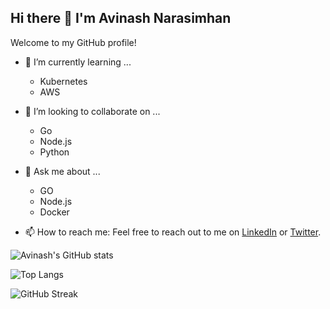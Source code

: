 ## Hi there 👋 I'm Avinash Narasimhan

Welcome to my GitHub profile! 



- 🌱 I’m currently learning ...
     - Kubernetes
     - AWS

- 👯 I’m looking to collaborate on ...
     - Go
     - Node.js
     - Python

- 💬 Ask me about ...
     - GO
     - Node.js
     - Docker
  
- 📫 How to reach me:
Feel free to reach out to me on
[LinkedIn](https://www.linkedin.com/in/yourlinkedin/) or [Twitter](https://twitter.com/yourtwitterhandle).





![Avinash's GitHub stats](https://github-readme-stats.vercel.app/api?username=avinara&show_icons=true&theme=radical)

![Top Langs](https://github-readme-stats.vercel.app/api/top-langs/?username=avinara&layout=compact&theme=radical)

![GitHub Streak](https://github-readme-streak-stats.herokuapp.com/?user=avinara&theme=radical)
